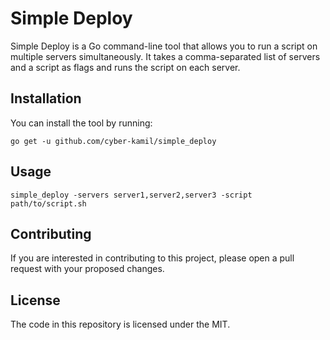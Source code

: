 # Simple Deploy

Simple Deploy is a Go command-line tool that allows you to run a script on multiple servers simultaneously. It takes a comma-separated list of servers and a script as flags and runs the script on each server.

## Installation

You can install the tool by running:

```
go get -u github.com/cyber-kamil/simple_deploy
```

## Usage 

```
simple_deploy -servers server1,server2,server3 -script path/to/script.sh

```

## Contributing

If you are interested in contributing to this project, please open a pull request with your proposed changes.

## License

The code in this repository is licensed under the MIT.